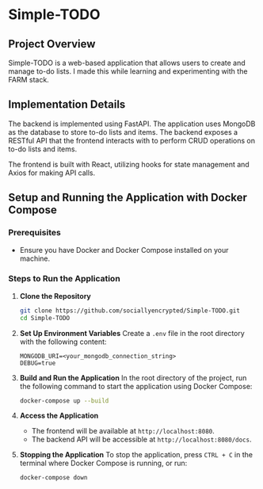 # Simple-TODO

## Project Overview
Simple-TODO is a web-based application that allows users to create and manage to-do lists. I made this while learning and experimenting with the FARM stack.

## Implementation Details
The backend is implemented using FastAPI. The application uses MongoDB as the database to store to-do lists and items. The backend exposes a RESTful API that the frontend interacts with to perform CRUD operations on to-do lists and items.

The frontend is built with React, utilizing hooks for state management and Axios for making API calls.

## Setup and Running the Application with Docker Compose

### Prerequisites
- Ensure you have Docker and Docker Compose installed on your machine.

### Steps to Run the Application

1. **Clone the Repository**
   ```bash
   git clone https://github.com/sociallyencrypted/Simple-TODO.git
   cd Simple-TODO
   ```

2. **Set Up Environment Variables**
   Create a `.env` file in the root directory with the following content:
   ```env
   MONGODB_URI=<your_mongodb_connection_string>
   DEBUG=true
   ```

3. **Build and Run the Application**
   In the root directory of the project, run the following command to start the application using Docker Compose:
   ```bash
   docker-compose up --build
   ```

4. **Access the Application**
   - The frontend will be available at `http://localhost:8080`.
   - The backend API will be accessible at `http://localhost:8080/docs`.

5. **Stopping the Application**
   To stop the application, press `CTRL + C` in the terminal where Docker Compose is running, or run:
   ```bash
   docker-compose down
   ```